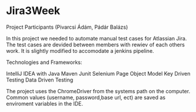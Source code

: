# Jira3Week

Project Participants (Pivarcsi Ádám, Pádár Balázs)

In this project we needed to automate manual test cases for Atlassian Jira. The test cases are devided between members with rewiev of each others work.
It is slightly modified to accomodate a jenkins pipeline.

Technologies and Frameworks:

IntelliJ IDEA with Java
Maven
Junit
Selenium
Page Object Model
Key Driven Testing
Data Driven Testing

The project uses the ChromeDriver from the systems path on the computer.
Common values (username, password,base url, ect) are saved as enviroment variables in the IDE.
